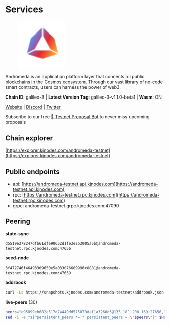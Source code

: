 # Services

<figure><img src="https://raw.githubusercontent.com/kj89/cosmos-images/main/logos/andromeda.png" width="150" alt=""><figcaption></figcaption></figure>

Andromeda is an application platform layer that connects all  public blockchains in the Cosmos ecosystem. Through our vast  library of no-code smart contracts, users can harness the power of web3.

**Chain ID**: galileo-3 | **Latest Version Tag**: galileo-3-v1.1.0-beta1 | **Wasm**: ON

[Website](https://www.andromedaprotocol.io) | [Discord](https://discord.gg/wzM3kSN3sE) | [Twitter](https://twitter.com/andromedaprot)



Subscribe to our free [🤖 Testnet Proposal Bot](https://t.me/kjnodes_testnet_proposal_bot) to never miss upcoming proposals


## Chain explorer
[https://explorer.kjnodes.com/andromeda-testnet](https://explorer.kjnodes.com/andromeda-testnet)

## Public endpoints

* api: [https://andromeda-testnet.api.kjnodes.com](https://andromeda-testnet.api.kjnodes.com)
* rpc: [https://andromeda-testnet.rpc.kjnodes.com](https://andromeda-testnet.rpc.kjnodes.com)
* grpc: andromeda-testnet.grpc.kjnodes.com:47090

## Peering

**state-sync**

```text
d5519e378247dfb61dfe90652d1fe3e2b3005a5b@andromeda-testnet.rpc.kjnodes.com:47656
```

**seed-node**

```text
3f472746f46493309650e5a033076689996c8881@andromeda-testnet.rpc.kjnodes.com:47659
```

**addrbook**
```bash
curl -Ls https://snapshots.kjnodes.com/andromeda-testnet/addrbook.json > $HOME/.andromedad/config/addrbook.json
```

**live-peers** (30)
```bash
peers="e95899eb682e517d74449dd575073daf1a3266d5@135.181.208.169:27656,717066f5726fb3cd7096f84911c7c8bfe5953e62@81.68.158.68:26656,a14e423bd01f55bdc29c2eeac99aaa0398e94228@45.14.194.212:26656,a4d291d17d8e74979e7db5a1e936269835e802af@194.165.59.78:26656,00c49b6c8f0613bda77f27bf5072e4a000ace2b7@89.252.21.37:60556,00171178f5d8b22d1a3396d9388adbb8ec1c0541@38.242.208.162:36656,1d94f397352dc20be4b56e4bfd9305649cbac778@65.108.232.150:20095,05d3613dfb738ff22d0ea974bd0d1353ecdc6231@65.108.101.124:26656,94fdba93b79d27701896d65d8e60155e06326532@65.109.63.110:15656,99cebda3a65a35b9a6a8bef774c8b92c1e548aa5@65.108.226.26:36656,e61f287d51edab6f6dbe00a8b804614443ee6f82@80.85.242.117:26656,443a51f595c9ca16273ca6146db1375e4223a91f@172.93.110.154:26656,9230896c5f22a363eed1c3bd3ed8068134b1dedd@124.120.12.196:26656,b6dd58949a8b9c03349bdbec8aeeccd5e0d39283@31.220.74.50:26656,1141119a7d248cc19b31b18d56162a365954deb9@45.132.106.149:26656,385bda41dc8ce86d0dd4c99d3cf371ca8fccfeb6@135.125.189.131:20095,05b853c6022c51b2065665e66876e27aee9fed59@149.102.140.189:26656,7ac17e470c16814be55aa02a1611b23a3fba3097@75.119.141.16:26656,7c9e768cdaa68d5c27b49797284acbd9d0dd9716@79.137.248.65:26656,6d59b44efa40c4a03a24bf598b6cd662e8003655@135.181.96.66:26656,27e4aeaf8ef79a25904cd1042cf25ac6a1a0e7e5@103.180.28.220:26656,bd323d2c7ce260b831d20923d390e4a1623f32c4@213.239.215.195:20095,a53b5f21a2700c63d0b3a77d58835f0d9348d396@77.51.200.79:47656,9a40e9bb2f6d27ee36bb06908314c8052c923e94@80.76.43.138:26656,fb7db0edee4ee43c2c65a81fd33e201c758d93df@137.184.176.247:47656,eec703fc2d5e7c1bbd81726a9e029dbb8b6221b5@178.250.247.119:26656,7f32e615c80cefdd6b229cba300ef9a94287f3f3@178.250.243.84:26656,fd48e41b990c9ba2cdd3e2f5adf20b8ab237b328@1.15.110.177:26656,5cfce64114f98e29878567bdd1adbebe18670fc6@65.108.231.124:30656,d5519e378247dfb61dfe90652d1fe3e2b3005a5b@65.109.68.190:47656"
sed -i -e "s|^persistent_peers *=.*|persistent_peers = \"$peers\"|" $HOME/.andromedad/config/config.toml
```
